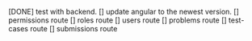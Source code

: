 [DONE] test with backend.
[] update angular to the newest version.
[] permissions route
[] roles route
[] users route
[] problems route
[] test-cases route
[] submissions route
